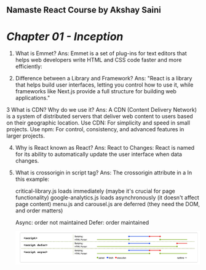 ## Namaste React Course by Akshay Saini
# _Chapter 01 - Inception_

1. What is Emmet?
Ans: Emmet is a set of plug-ins for text editors that helps web developers write HTML and CSS code faster and more efficiently:

2. Difference between a Library and Framework?
Ans: 
"React is a library that helps build user interfaces, letting you control how to use it, while frameworks like Next.js provide a full structure for building web applications."

3 What is CDN? Why do we use it?
Ans: A CDN (Content Delivery Network) is a system of distributed servers that deliver web content to users based on their geographic location.
Use CDN: For simplicity and speed in small projects.
Use npm: For control, consistency, and advanced features in larger projects.

4. Why is React known as React?
Ans: React to Changes: React is named for its ability to automatically update the user interface when data changes.


5. What is crossorigin in script tag?
Ans: The crossorigin attribute in a <script> tag tells the browser how to handle requests for scripts from other websites, including whether to send cookies or not.

6. What is diference between React and ReactDOM
Ans: React is for creating components, and ReactDOM is for rendering those components into the browser.


7. What is difference between react.development.js and react.production.js files via CDN?
Ans: react.development.js: Contains extra warnings and debugging information to help developers during development. It is not optimized for performance and should not be used in production.

react.production.js: Contains a minified, optimized version of React without debugging information. It is designed for use in production to improve performance and reduce file size.

8. What is async and defer ?
Ans: <head>
  <script src="critical-library.js"></script>
  <script async src="google-analytics.js"></script>
  <script defer src="menu.js"></script>
  <script defer src="carousel.js"></script>
</head>
In this example:

critical-library.js loads immediately (maybe it's crucial for page functionality)
google-analytics.js loads asynchronously (it doesn't affect page content)
menu.js and carousel.js are deferred (they need the DOM, and order matters)

Async: order not maintained
Defer: order maintained

![Alt text](./image.png)
